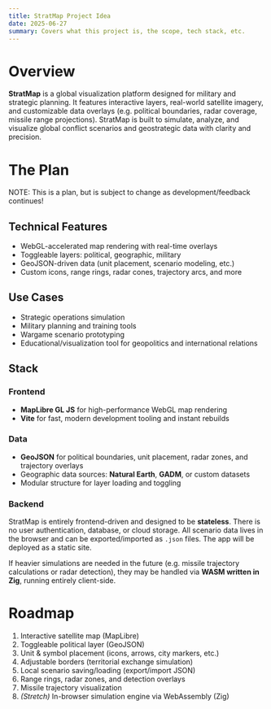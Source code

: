 ```yaml
---
title: StratMap Project Idea
date: 2025-06-27
summary: Covers what this project is, the scope, tech stack, etc.
---
```


# Overview
**StratMap** is a global visualization platform designed for military and strategic planning. It features interactive layers, real-world satellite imagery, and customizable data overlays (e.g. political boundaries, radar coverage, missile range projections). StratMap is built to simulate, analyze, and visualize global conflict scenarios and geostrategic data with clarity and precision.

# The Plan
NOTE: This is a plan, but is subject to change as development/feedback continues!

## Technical Features
* WebGL-accelerated map rendering with real-time overlays
* Toggleable layers: political, geographic, military
* GeoJSON-driven data (unit placement, scenario modeling, etc.)
* Custom icons, range rings, radar cones, trajectory arcs, and more

## Use Cases
* Strategic operations simulation
* Military planning and training tools
* Wargame scenario prototyping
* Educational/visualization tool for geopolitics and international relations

## Stack

### Frontend
* **MapLibre GL JS** for high-performance WebGL map rendering
* **Vite** for fast, modern development tooling and instant rebuilds


### Data
* **GeoJSON** for political boundaries, unit placement, radar zones, and trajectory overlays
* Geographic data sources: **Natural Earth**, **GADM**, or custom datasets
* Modular structure for layer loading and toggling

### Backend
StratMap is entirely frontend-driven and designed to be **stateless**. There is no user authentication, database, or cloud storage. All scenario data lives in the browser and can be exported/imported as `.json` files. The app will be deployed as a static site.

If heavier simulations are needed in the future (e.g. missile trajectory calculations or radar detection), they may be handled via **WASM written in Zig**, running entirely client-side.

# Roadmap
1. Interactive satellite map (MapLibre)
2. Toggleable political layer (GeoJSON)
3. Unit & symbol placement (icons, arrows, city markers, etc.)
4. Adjustable borders (territorial exchange simulation)
5. Local scenario saving/loading (export/import JSON)
6. Range rings, radar zones, and detection overlays
7. Missile trajectory visualization
8. _(Stretch)_ In-browser simulation engine via WebAssembly (Zig)
